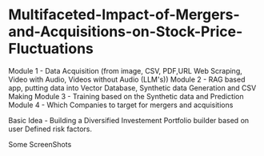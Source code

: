 # Multifaceted-Impact-of-Mergers-and-Acquisitions-on-Stock-Price-Fluctuations

Module 1 - Data Acquisition (from image, CSV, PDF,URL Web Scraping, Video with Audio, Videos without Audio (LLM's))
Module 2 - RAG based app, putting data into Vector Database, Synthetic data Generation and CSV Making
Module 3 - Training based on the Synthetic data and Prediction
Module 4 - Which Companies to target for mergers and acquisitions

Basic Idea - Building a Diversified Investement Portfolio builder based on user Defined risk factors.

Some ScreenShots
